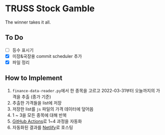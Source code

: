# TRUSS Stock Gamble

The winner takes it all.

## To Do

- [ ] 등수 표시기
- [x] 미장&국장용 commit scheduler 추가
- [x] 파일 정리

## How to Implement

1. `finance-data-reader.py`에서 한 종목을 고르고 2022-03-31부터 오늘까지의 가격을 추출 (종가 기준)
2. 추출한 가격들을 list에 저장
3. 저장한 list를 `js` 파일의 가격 데이터에 덮어씀
4. 1 ~ 3을 모든 종목에 대해 반복
5. [GitHub Actions](https://docs.github.com/en/actions)로 1~4 과정을 자동화
6. 자동화된 결과를 [Netlify](https://www.netlify.com/)로 호스팅
